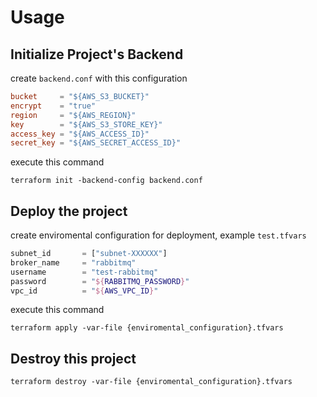 # Usage

## Initialize Project's Backend

create `backend.conf` with this configuration

```conf
bucket     = "${AWS_S3_BUCKET}"
encrypt    = "true"
region     = "${AWS_REGION}"
key        = "${AWS_S3_STORE_KEY}"
access_key = "${AWS_ACCESS_ID}"
secret_key = "${AWS_SECRET_ACCESS_ID}"
```

execute this command
```
terraform init -backend-config backend.conf
```

## Deploy the project

create enviromental configuration for deployment, example `test.tfvars`

```tfvars
subnet_id       = ["subnet-XXXXXX"]
broker_name     = "rabbitmq"
username        = "test-rabbitmq"
password        = "${RABBITMQ_PASSWORD}"
vpc_id          = "${AWS_VPC_ID}"


```

execute this command

```
terraform apply -var-file {enviromental_configuration}.tfvars 
```


## Destroy this project
```
terraform destroy -var-file {enviromental_configuration}.tfvars 
```